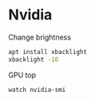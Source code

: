 Nvidia
======

Change brightness

```sh
apt install xbacklight
xbacklight -10
```

GPU top

```sh
watch nvidia-smi
```
